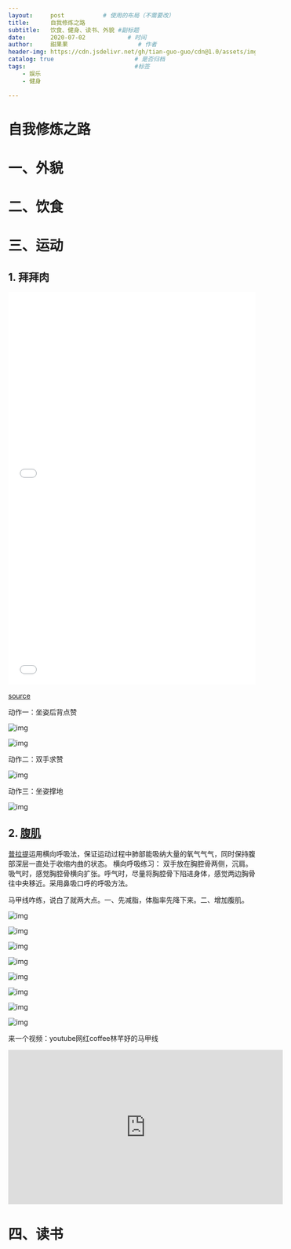 ```yaml
---
layout:     post           # 使用的布局（不需要改）
title:      自我修炼之路
subtitle:   饮食、健身、读书、外貌 #副标题
date:       2020-07-02            # 时间
author:     甜果果                    # 作者
header-img: https://cdn.jsdelivr.net/gh/tian-guo-guo/cdn@1.0/assets/img/post-bg-swift.jpg    #背景图片
catalog: true                       # 是否归档
tags:                               #标签
    - 娱乐
    - 健身

---
```


# 自我修炼之路

# 一、外貌



# 二、饮食



# 三、运动

## 1. 拜拜肉

<iframe height="400" width="100%" src="//player.bilibili.com/player.html?aid=3534854&bvid=BV1Gs411R7ge&cid=5627945&page=1" scrolling="no" border="0" frameborder="no" framespacing="0" allowfullscreen="true"> </iframe>





<iframe height="400" width="100%" src="//player.bilibili.com/player.html?aid=3534854&bvid=BV1Gs411R7ge&cid=5908348&page=2" scrolling="no" border="0" frameborder="no" framespacing="0" allowfullscreen="true"> </iframe>

[source](https://www.zhihu.com/question/20756458/answer/1300297259)

动作一：坐姿后背点赞

![img](https://pic3.zhimg.com/50/v2-3530868bc62f30b2f3f523836b1e62c7_hd.webp)

![img](https://pic4.zhimg.com/50/v2-28d6f81a0945fda716c66c49aaf285c2_hd.webp)

动作二：双手求赞

![img](https://pic4.zhimg.com/50/v2-f5dc568ad80a69dfa3fb585dba2786d2_hd.webp)

动作三：坐姿撑地

![img](https://pic3.zhimg.com/50/v2-85498511d2b1d2633574ea2c1a5342c1_hd.webp)

## 2. [腹肌](https://www.zhihu.com/question/20160110)

[普拉提](https://link.zhihu.com/?target=https%3A//m.baidu.com/s%3Fword%3D%C6%D5%C0%AD%CC%E1%26from%3D1018914a%26lqsource%3D-1%26dmaseid%3Ddmaseid0%26qid%3D000000003fffb38a)运用横向呼吸法，保证运动过程中肺部能吸纳大量的氧气气气，同时保持腹部深层一直处于收缩内曲的状态。 横向呼吸练习： 双手放在胸腔骨两侧，沉肩。吸气时，感觉胸腔骨横向扩张。呼气时，尽量将胸腔骨下陷进身体，感觉两边胸骨往中央移近。采用鼻吸口呼的呼吸方法。

马甲线咋练，说白了就两大点。一、先减脂，体脂率先降下来。二、增加腹肌。

![img](https://pic1.zhimg.com/80/v2-de61e7dd1d71a270d429b1a1bf155d48_1440w.jpg)

![img](https://cdn.jsdelivr.net/gh/tian-guo-guo/cdn@master/assets/picgoimg/20200702182231.jpg)

![img](https://cdn.jsdelivr.net/gh/tian-guo-guo/cdn@master/assets/picgoimg/20200702182308.jpg)

![img](https://pic3.zhimg.com/80/v2-22cd5fa5b429acf319d9474e7e516e6c_1440w.jpg)

![img](https://pic3.zhimg.com/80/v2-5a342d5943808c7370643fcf745663f1_1440w.jpg)

![img](https://pic4.zhimg.com/80/v2-910c892f638174fde9d66e876dd151a9_1440w.jpg)

![img](https://pic4.zhimg.com/80/v2-c879ee9f652f1440f1a95f20adf12d70_1440w.jpg)

![img](https://pic4.zhimg.com/80/v2-ae70d6c69edb1c8cdca9f1f18a54c754_1440w.jpg)

来一个视频：youtube网红coffee林芊妤的马甲线

<iframe width="560" height="315" src="https://www.youtube.com/embed/4Ct5PxoFy4M" frameborder="0" allow="accelerometer; autoplay; encrypted-media; gyroscope; picture-in-picture" allowfullscreen></iframe>





# 四、读书

